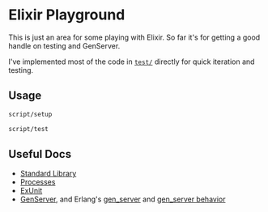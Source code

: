 # Elixir Playground

This is just an area for some playing with Elixir. So far it's for getting a good handle on testing and GenServer.

I've implemented most of the code in [`test/`](test/) directly for quick iteration and testing.

## Usage

```sh
script/setup
```
```sh
script/test
```

## Useful Docs
- [Standard Library](https://hexdocs.pm/elixir/Kernel.html)
- [Processes](http://elixir-lang.org/getting-started/processes.html)
- [ExUnit](https://hexdocs.pm/ex_unit/ExUnit.html)
- [GenServer](https://hexdocs.pm/elixir/GenServer.html#content), and Erlang's [gen_server](http://erlang.org/doc/man/gen_server.html) and [gen_server behavior](http://erlang.org/doc/design_principles/gen_server_concepts.html)
